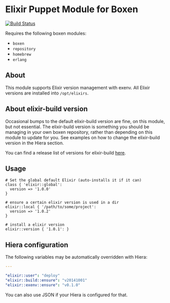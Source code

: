 # Elixir Puppet Module for Boxen

[![Build Status](https://travis-ci.org/orien/puppet-elixir.svg?branch=master)](https://travis-ci.org/orien/puppet-elixir)

Requires the following boxen modules:

* `boxen`
* `repository`
* `homebrew`
* `erlang`

## About

This module supports Elixir version management with exenv. All Elixir versions
are installed into `/opt/elixirs`.

## About elixir-build version

Occasional bumps to the default elixir-build version are fine, on this module,
but not essential. The elixir-build version is something you should be managing
in your own boxen repository, rather than depending on this module to update
for you. See examples on how to change the elixir-build version in the Hiera
section.

You can find a release list of versions for elixir-build
[here](https://github.com/mururu/elixir-build/releases).

## Usage

```puppet
# Set the global default Elixir (auto-installs it if it can)
class { 'elixir::global':
  version => '1.0.0'
}

# ensure a certain elixir version is used in a dir
elixir::local { '/path/to/some/project':
  version => '1.0.2'
}

# install a elixir version
elixir::version { '1.0.1': }
```

## Hiera configuration

The following variables may be automatically overridden with Hiera:

``` yaml
---

"elixir::user": "deploy"
"elixir::build::ensure": "v20141001"
"elixir::exenv::ensure": "v0.1.0"
```

You can also use JSON if your Hiera is configured for that.
